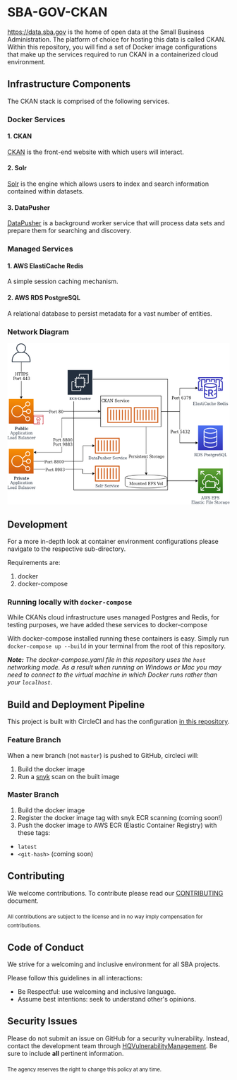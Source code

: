 # SBA-GOV-CKAN

https://data.sba.gov is the home of open data at the Small Business Administration.  The platform of choice for hosting this data is called CKAN.  Within this repository, you will find a set of Docker image configurations that make up the services required to run CKAN in a containerized cloud environment.

## Infrastructure Components

The CKAN stack is comprised of the following services.

### Docker Services

#### 1. CKAN
[CKAN](./ckan/README.md) is the front-end website with which users will interact.

#### 2. Solr
[Solr](./ckan-solr/README.md) is the engine which allows users to index and search information contained within datasets.

#### 3. DataPusher
[DataPusher](./ckan-datapusher/README.md) is a background worker service that will process data sets and prepare them for searching and discovery.

### Managed Services

#### 1. AWS ElastiCache Redis
A simple session caching mechanism.

#### 2. AWS RDS PostgreSQL
A relational database to persist metadata for a vast number of entities.

### Network Diagram

![Network Diagram](docs/images/ckan-network.png)

## Development

For a more in-depth look at container environment configurations please navigate to the respective sub-directory.

Requirements are:
1. docker
2. docker-compose

### Running locally with `docker-compose`

While CKANs cloud infrastructure uses managed Postgres and Redis, for testing purposes, we have added these services to docker-compose

With docker-compose installed running these containers is easy. Simply run `docker-compose up --build` in your terminal from the root of this repository.

_**Note:** The docker-compose.yaml file in this repository uses the `host` networking mode. As a result when running on Windows or Mac you may need to connect to the virtual machine in which Docker runs rather than your `localhost`._

## Build and Deployment Pipeline

This project is built with CircleCI and has the configuration [in this repository](./.circleci/config.yml).

### Feature Branch

When a new branch (not `master`) is pushed to GitHub, circleci will:

1) Build the docker image
1) Run a [snyk](https://www.snyk.io) scan on the built image

### Master Branch

1) Build the docker image
1) Register the docker image tag with snyk ECR scanning (coming soon!)
1) Push the docker image to AWS ECR (Elastic Container Registry) with these tags:
  * `latest`
  * `<git-hash>` (coming soon)

## Contributing

We welcome contributions.
To contribute please read our [CONTRIBUTING](CONTRIBUTING.md) document.

<sub>All contributions are subject to the license and in no way imply compensation for contributions.</sub>


## Code of Conduct
We strive for a welcoming and inclusive environment for all SBA projects.

Please follow this guidelines in all interactions:

* Be Respectful: use welcoming and inclusive language.
* Assume best intentions: seek to understand other's opinions.

## Security Issues

Please do not submit an issue on GitHub for a security vulnerability.
Instead, contact the development team through [HQVulnerabilityManagement](mailto:HQVulnerabilityManagement@sba.gov).
Be sure to include **all** pertinent information.

<sub>The agency reserves the right to change this policy at any time.</sub>
